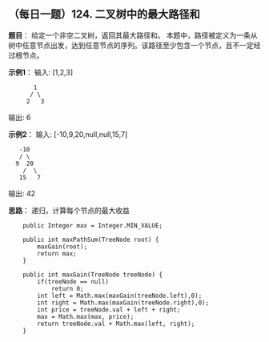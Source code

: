 ## （每日一题）124. 二叉树中的最大路径和
**题目**：
给定一个非空二叉树，返回其最大路径和。
本题中，路径被定义为一条从树中任意节点出发，达到任意节点的序列。该路径至少包含一个节点，且不一定经过根节点。

**示例1**：
输入: [1,2,3]
```
       1
      / \
     2   3
```
输出: 6

**示例2**：
输入: [-10,9,20,null,null,15,7]
```
   -10
   / \
  9  20
    /  \
   15   7
```
输出: 42

**思路**：
递归，计算每个节点的最大收益
```
	public Integer max = Integer.MIN_VALUE;

	public int maxPathSum(TreeNode root) {
		maxGain(root);
		return max;
    }
	
	public int maxGain(TreeNode treeNode) {
		if(treeNode == null)
			return 0;
		int left = Math.max(maxGain(treeNode.left),0);
		int right = Math.max(maxGain(treeNode.right),0);
		int price = treeNode.val + left + right;
		max = Math.max(max, price);
		return treeNode.val + Math.max(left, right);
	}
```